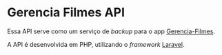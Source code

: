 # Gerencia Filmes API

Essa API serve como um serviço de *backup* para o app [Gerencia-Filmes](https://github.com/cayque16/Gerencia-Filmes).

A API é desenvolvida em PHP, utilizando o *framework* [Laravel](https://laravel.com/).
